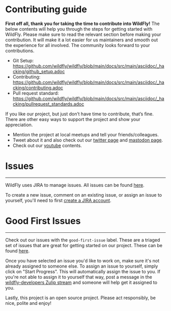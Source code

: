 # Contributing guide

**First off all, thank you for taking the time to contribute into WildFly!** The below contents will help you through the steps for getting started with WildFly. Please make sure to read the relevant section before making your contribution. It will make it a lot easier for us maintainers and smooth out the experience for all involved. The community looks forward to your contributions.

* Git Setup: https://github.com/wildfly/wildfly/blob/main/docs/src/main/asciidoc/_hacking/github_setup.adoc
* Contributing: https://github.com/wildfly/wildfly/blob/main/docs/src/main/asciidoc/_hacking/contributing.adoc
* Pull request standard: https://github.com/wildfly/wildfly/blob/main/docs/src/main/asciidoc/_hacking/pullrequest_standards.adoc

If you like our project, but just don’t have time to contribute, that’s fine. There are other easy ways to support the project and show your appreciation.

* Mention the project at local meetups and tell your friends/colleagues.
* Tweet about it and also check out our [twitter page](https://twitter.com/WildFlyAS) and [mastodon page](https://fosstodon.org/@wildflyas).
* Check out our [youtube](https://www.youtube.com/@WildFlyAS) contents.

# Issues

---

WildFly uses JIRA to manage issues. All issues can be found [here](https://issues.redhat.com/projects/WFLY/issues/).

To create a new issue, comment on an existing issue, or assign an issue to yourself, you'll need to first [create a JIRA account](https://issues.redhat.com/).

# Good First Issues

---

Check out our issues with the `good-first-issue` label. These are a triaged set of issues that are great for getting started on our project. These can be found [here](https://issues.redhat.com/issues/?filter=12403174).

Once you have selected an issue you'd like to work on, make sure it's not already assigned to someone else. To assign an issue to yourself, simply click on "Start Progress". This will automatically assign the issue to you. If you're not able to assign it to yourself that way, post a message in the [wildfly-developers Zulip stream](https://wildfly.zulipchat.com/#narrow/stream/174184-wildfly-developers) and someone will help get it assigned to you.

Lastly, this project is an open source project. Please act responsibly, be nice, polite and enjoy!